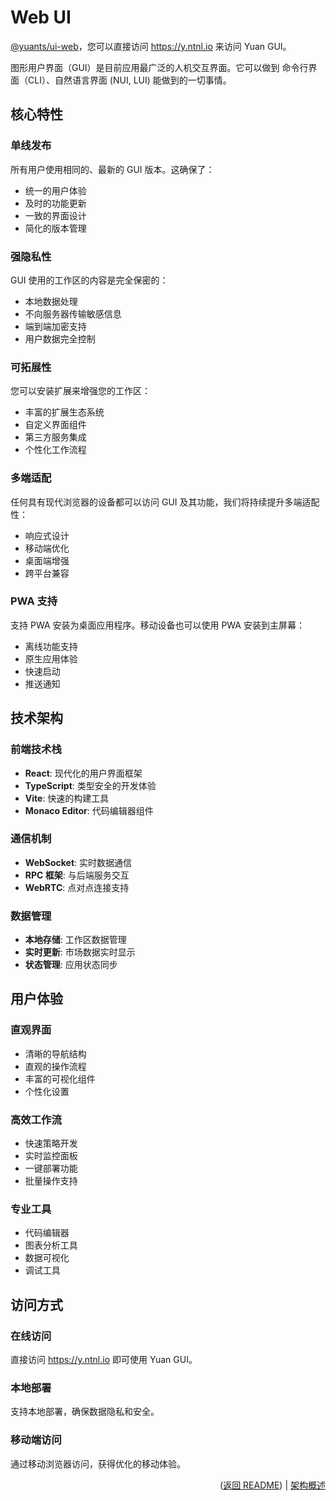 # Web UI

[@yuants/ui-web](ui/web)，您可以直接访问 https://y.ntnl.io 来访问 Yuan GUI。

图形用户界面（GUI）是目前应用最广泛的人机交互界面。它可以做到 命令行界面（CLI）、自然语言界面 (NUI, LUI) 能做到的一切事情。

## 核心特性

### 单线发布

所有用户使用相同的、最新的 GUI 版本。这确保了：

- 统一的用户体验
- 及时的功能更新
- 一致的界面设计
- 简化的版本管理

### 强隐私性

GUI 使用的工作区的内容是完全保密的：

- 本地数据处理
- 不向服务器传输敏感信息
- 端到端加密支持
- 用户数据完全控制

### 可拓展性

您可以安装扩展来增强您的工作区：

- 丰富的扩展生态系统
- 自定义界面组件
- 第三方服务集成
- 个性化工作流程

### 多端适配

任何具有现代浏览器的设备都可以访问 GUI 及其功能，我们将持续提升多端适配性：

- 响应式设计
- 移动端优化
- 桌面端增强
- 跨平台兼容

### PWA 支持

支持 PWA 安装为桌面应用程序。移动设备也可以使用 PWA 安装到主屏幕：

- 离线功能支持
- 原生应用体验
- 快速启动
- 推送通知

## 技术架构

### 前端技术栈

- **React**: 现代化的用户界面框架
- **TypeScript**: 类型安全的开发体验
- **Vite**: 快速的构建工具
- **Monaco Editor**: 代码编辑器组件

### 通信机制

- **WebSocket**: 实时数据通信
- **RPC 框架**: 与后端服务交互
- **WebRTC**: 点对点连接支持

### 数据管理

- **本地存储**: 工作区数据管理
- **实时更新**: 市场数据实时显示
- **状态管理**: 应用状态同步

## 用户体验

### 直观界面

- 清晰的导航结构
- 直观的操作流程
- 丰富的可视化组件
- 个性化设置

### 高效工作流

- 快速策略开发
- 实时监控面板
- 一键部署功能
- 批量操作支持

### 专业工具

- 代码编辑器
- 图表分析工具
- 数据可视化
- 调试工具

## 访问方式

### 在线访问

直接访问 https://y.ntnl.io 即可使用 Yuan GUI。

### 本地部署

支持本地部署，确保数据隐私和安全。

### 移动端访问

通过移动浏览器访问，获得优化的移动体验。

<p align="right">(<a href="../README.zh-Hans.md">返回 README</a>) | <a href="architecture-overview.md">架构概述</a></p>
